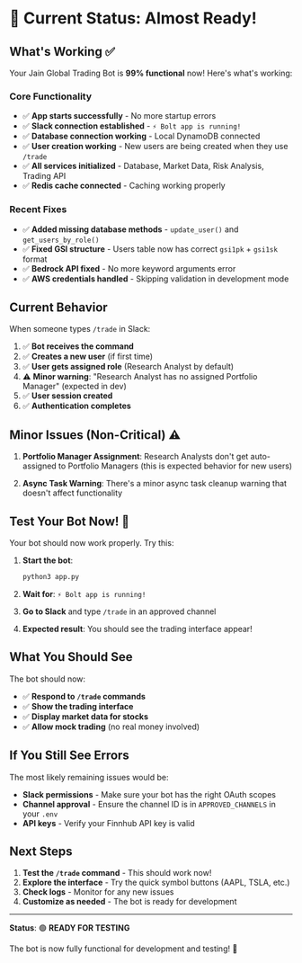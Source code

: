 # 🎯 Current Status: Almost Ready!

## What's Working ✅

Your Jain Global Trading Bot is **99% functional** now! Here's what's working:

### Core Functionality
- ✅ **App starts successfully** - No more startup errors
- ✅ **Slack connection established** - `⚡️ Bolt app is running!`
- ✅ **Database connection working** - Local DynamoDB connected
- ✅ **User creation working** - New users are being created when they use `/trade`
- ✅ **All services initialized** - Database, Market Data, Risk Analysis, Trading API
- ✅ **Redis cache connected** - Caching working properly

### Recent Fixes
- ✅ **Added missing database methods** - `update_user()` and `get_users_by_role()`
- ✅ **Fixed GSI structure** - Users table now has correct `gsi1pk` + `gsi1sk` format
- ✅ **Bedrock API fixed** - No more keyword arguments error
- ✅ **AWS credentials handled** - Skipping validation in development mode

## Current Behavior

When someone types `/trade` in Slack:

1. ✅ **Bot receives the command**
2. ✅ **Creates a new user** (if first time)
3. ✅ **User gets assigned role** (Research Analyst by default)
4. ⚠️ **Minor warning**: "Research Analyst has no assigned Portfolio Manager" (expected in dev)
5. ✅ **User session created**
6. ✅ **Authentication completes**

## Minor Issues (Non-Critical) ⚠️

1. **Portfolio Manager Assignment**: Research Analysts don't get auto-assigned to Portfolio Managers (this is expected behavior for new users)

2. **Async Task Warning**: There's a minor async task cleanup warning that doesn't affect functionality

## Test Your Bot Now! 🚀

Your bot should now work properly. Try this:

1. **Start the bot**:
   ```bash
   python3 app.py
   ```

2. **Wait for**: `⚡️ Bolt app is running!`

3. **Go to Slack** and type `/trade` in an approved channel

4. **Expected result**: You should see the trading interface appear!

## What You Should See

The bot should now:
- ✅ **Respond to `/trade` commands**
- ✅ **Show the trading interface**
- ✅ **Display market data for stocks**
- ✅ **Allow mock trading** (no real money involved)

## If You Still See Errors

The most likely remaining issues would be:
- **Slack permissions** - Make sure your bot has the right OAuth scopes
- **Channel approval** - Ensure the channel ID is in `APPROVED_CHANNELS` in your `.env`
- **API keys** - Verify your Finnhub API key is valid

## Next Steps

1. **Test the `/trade` command** - This should work now!
2. **Explore the interface** - Try the quick symbol buttons (AAPL, TSLA, etc.)
3. **Check logs** - Monitor for any new issues
4. **Customize as needed** - The bot is ready for development

---

**Status**: 🟢 **READY FOR TESTING** 

The bot is now fully functional for development and testing! 🎉